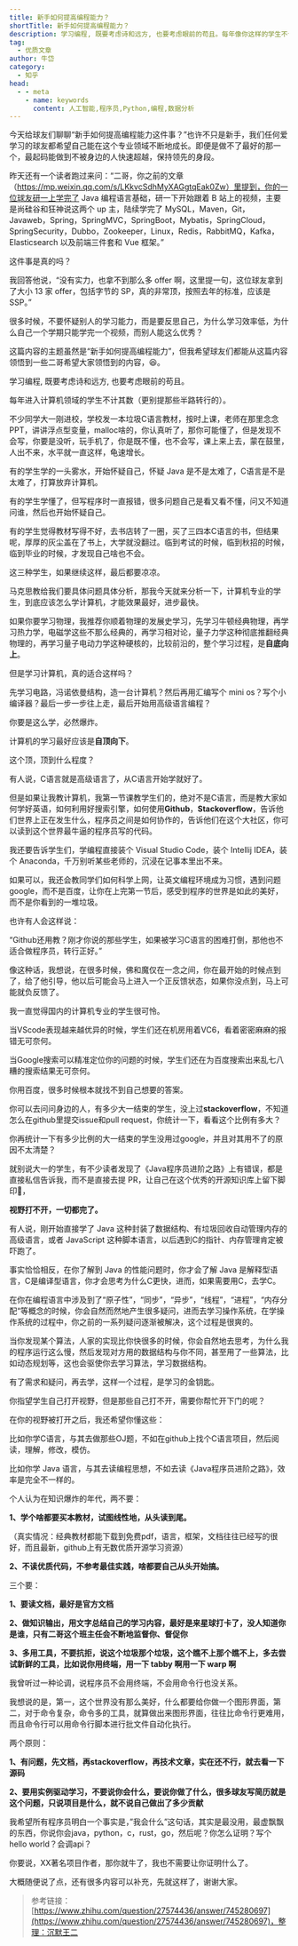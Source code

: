 ```yaml
---
title: 新手如何提高编程能力？
shortTitle: 新手如何提高编程能力？
description: 学习编程, 既要考虑诗和远方, 也要考虑眼前的苟且。每年像你这样的学生不计其数，大一刚进校，一门C语言…
tag:
  - 优质文章
author: 牛岱 
category:
  - 知乎
head:
  - - meta
    - name: keywords
      content: 人工智能,程序员,Python,编程,数据分析
---
```


今天给球友们聊聊“新手如何提高编程能力这件事？”也许不只是新手，我们任何爱学习的球友都希望自己能在这个专业领域不断地成长。即便是做不了最好的那一个，最起码能做到不被身边的人快速超越，保持领先的身段。

昨天还有一个读者跑过来问：“二哥，你之前的文章（https://mp.weixin.qq.com/s/LKkvcSdhMyXAGgtqEak0Zw）里提到，你的一位球友研一上学完了 Java 编程语言基础，研一下开始跟着 B 站上的视频，主要是尚硅谷和狂神说这两个 up 主，陆续学完了 MySQL，Maven，Git，Javaweb，Spring，SpringMVC，SpringBoot，Mybatis，SpringCloud，SpringSecurity，Dubbo，Zookeeper，Linux，Redis，RabbitMQ，Kafka，Elasticsearch 以及前端三件套和 Vue 框架。”

这件事是真的吗？

我回答他说，“没有实力，也拿不到那么多 offer 啊，这里提一句，这位球友拿到了大小 13 家 offer，包括字节的 SP，真的非常顶，按照去年的标准，应该是 SSP。”

很多时候，不要怀疑别人的学习能力，而是要反思自己，为什么学习效率低，为什么自己一个学期只能学完一个视频，而别人能这么优秀？

这篇内容的主题虽然是“新手如何提高编程能力”，但我希望球友们都能从这篇内容领悟到一些二哥希望大家领悟到的内容，😆。

学习编程, 既要考虑诗和远方, 也要考虑眼前的苟且。

每年进入计算机领域的学生不计其数（更别提那些半路转行的）。

不少同学大一刚进校，学校发一本垃圾C语言教材，按时上课，老师在那里念念PPT，讲讲浮点型变量，malloc啥的，你认真听了，那你可能懂了，但是发现不会写，你要是没听，玩手机了，你是既不懂，也不会写，课上来上去，蒙在鼓里，人出不来，水平就一直这样，龟速增长。

有的学生学的一头雾水，开始怀疑自己，怀疑 Java 是不是太难了，C语言是不是太难了，打算放弃计算机。

有的学生学懂了，但写程序时一直报错，很多问题自己是看又看不懂，问又不知道问谁，然后也开始怀疑自己。

有的学生觉得教材写得不好，去书店转了一圈，买了三四本C语言的书，但结果呢，厚厚的灰尘盖在了书上，大学就没翻过。临到考试的时候，临到秋招的时候，临到毕业的时候，才发现自己啥也不会。

这三种学生，如果继续这样，最后都要凉凉。

马克思教给我们要具体问题具体分析，那我今天就来分析一下，计算机专业的学生，到底应该怎么学计算机，才能效果最好，进步最快。

如果你要学习物理，我推荐你顺着物理的发展史学习，先学习牛顿经典物理，再学习热力学，电磁学这些不那么经典的，再学习相对论，量子力学这种彻底推翻经典物理的，再学习量子电动力学这种硬核的，比较前沿的，整个学习过程，是**自底向上**。

但是学习计算机，真的适合这样吗？

先学习电路，冯诺依曼结构，造一台计算机？然后再用汇编写个 mini os？写个小编译器？最后一步一步往上走，最后开始用高级语言编程？

你要是这么学，必然爆炸。

计算机的学习最好应该是**自顶向下**。

这个顶，顶到什么程度？

有人说，C语言就是高级语言了，从C语言开始学就好了。

但是如果让我教计算机，我第一节课教学生们的，绝对不是C语言，而是教大家如何学好英语，如何利用好搜索引擎，如何使用**Github**，**Stackoverflow**，告诉他们世界上正在发生什么，程序员之间是如何协作的，告诉他们在这个大社区，你可以读到这个世界最牛逼的程序员写的代码。

我还要告诉学生们，学编程直接装个 Visual Studio Code，装个 Intellij IDEA，装个 Anaconda，千万别听某些老师的，沉浸在记事本里出不来。

如果可以，我还会教同学们如何科学上网，让英文编程环境成为习惯，遇到问题 google，而不是百度，让你在上完第一节后，感受到程序的世界是如此的美好，而不是你看到的一堆垃圾。

也许有人会这样说：

“Github还用教？刚才你说的那些学生，如果被学习C语言的困难打倒，那他也不适合做程序员，转行正好。”

像这种话，我想说，在很多时候，佛和魔仅在一念之间，你在最开始的时候点到了，给了他引导，他以后可能会马上进入一个正反馈状态，如果你没点到，马上可能就负反馈了。

我一直觉得国内的计算机专业的学生很可怜。

当VScode表现越来越优异的时候，学生们还在机房用着VC6，看着密密麻麻的报错无可奈何。

当Google搜索可以精准定位你的问题的时候，学生们还在为百度搜索出来乱七八糟的搜索结果无可奈何。

你用百度，很多时候根本就找不到自己想要的答案。

你可以去问问身边的人，有多少大一结束的学生，没上过**stackoverflow**，不知道怎么在github里提交issue和pull request，你统计一下，看看这个比例有多大？

你再统计一下有多少比例的大一结束的学生没用过google，并且对其用不了的原因不太清楚？

就别说大一的学生，有不少读者发现了《Java程序员进阶之路》上有错误，都是直接私信告诉我，而不是直接去提 PR，让自己在这个优秀的开源知识库上留下脚印👣，

**视野打不开，一切都完了。**

有人说，刚开始直接学了 Java 这种封装了数据结构、有垃圾回收自动管理内存的高级语言，或者 JavaScript 这种脚本语言，以后遇到C的指针、内存管理肯定被吓跑了。

事实恰恰相反，在你了解到 Java 的性能问题时，你才会了解 Java 是解释型语言，C是编译型语言，你才会思考为什么C更快，进而，如果需要用C，去学C。

在你在编程语言中涉及到了“原子性”，“同步”，“异步”，“线程”，“进程”，“内存分配“等概念的时候，你会自然而然地产生很多疑问，进而去学习操作系统，在学操作系统的过程中，你之前的一系列疑问逐渐被解决，这个过程是很爽的。

当你发现某个算法，人家的实现比你快很多的时候，你会自然地去思考，为什么我的程序运行这么慢，然后发现对方用的数据结构与你不同，甚至用了一些算法，比如动态规划等，这也会驱使你去学习算法，学习数据结构。

有了需求和疑问，再去学，这样一个过程，是学习的金钥匙。

你指望学生自己打开视野，但是那些自己打不开，需要你帮忙开下门的呢？

在你的视野被打开之后，我还希望你懂这些：

比如你学C语言，与其去做那些OJ题，不如在github上找个C语言项目，然后阅读，理解，修改，模仿。

比如你学 Java 语言，与其去读编程思想，不如去读《Java程序员进阶之路》，效率是完全不一样的。

个人认为在知识爆炸的年代，两不要：

**1、学个啥都要买本教材，试图线性地，从头读到尾。**

（真实情况：经典教材都能下载到免费pdf，语言，框架，文档往往已经写的很好，而且最新，github上有无数优质开源学习资源）

**2、不读优质代码，不参考最佳实践，啥都要自己从头开始搞。**

三个要：

**1、要读文档，最好是官方文档**

**2、做知识输出，用文字总结自己的学习内容，最好是来星球打卡了，没人知道你是谁，只有二哥这个班主任会不断地监督你、督促你**

**3、多用工具，不要抗拒，说这个垃圾那个垃圾，这个瞧不上那个瞧不上，多去尝试新鲜的工具，比如说你用终端，用一下 tabby 啊用一下 warp 啊**

我曾听过一种论调，说程序员不会用终端，不会用命令行也没关系。

我想说的是，第一，这个世界没有那么美好，什么都要给你做一个图形界面，第二，对于命令复杂，命令多的工具，就算做出来图形界面，往往比命令行更难用，而且命令行可以用命令行脚本进行批文件自动化执行。

两个原则：

**1、有问题，先文档，再stackoverflow，再技术文章，实在还不行，就去看一下源码**

**2、要用实例驱动学习，不要说你会什么，要说你做了什么，很多球友写简历就是这个问题，只说项目是什么，就不说自己做出了多少贡献**

我希望所有程序员明白一个事实是，”我会什么”这句话，其实是最没用，最虚飘飘的东西，你说你会java，python，c，rust，go，然后呢？你怎么证明？写个hello world？会调api？

你要说，XX著名项目作者，那你就牛了，我也不需要让你证明什么了。

大概随便说了点，还有很多内容可以补充，先就这样了，谢谢大家。

>参考链接：[https://www.zhihu.com/question/27574436/answer/745280697](https://www.zhihu.com/question/27574436/answer/745280697)，整理：沉默王二
